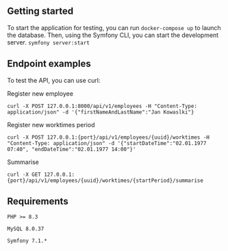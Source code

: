 ## Getting started

To start the application for testing, you can run ```docker-compose up``` to launch the database. Then, using the Symfony CLI, you can start the development server.
```symfony server:start```

## Endpoint examples

To test the API, you can use curl:

Register new employee

```curl -X POST 127.0.0.1:8000/api/v1/employees -H "Content-Type: application/json" -d '{"firstNameAndLastName":"Jan Kowaslki"}```

Register new worktimes period

```curl -X POST 127.0.0.1:{port}/api/v1/employees/{uuid}/worktimes -H "Content-Type: application/json" -d '{"startDateTime":"02.01.1977 07:40", "endDateTime":"02.01.1977 14:00"}'```

Summarise 

```curl -X GET 127.0.0.1:{port}/api/v1/employees/{uuid}/worktimes/{startPeriod}/summarise```

## Requirements

```PHP >= 8.3```

```MySQL 8.0.37```

```Symfony 7.1.*```
